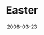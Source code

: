 ---
layout: message
category: message
series: "Consumed"
title: "Easter"
date: 2008-03-23
video-description: "God coming to earth was the most generous act ever known. God emptied himself, took on human form, died on a cross and came back to life to conquer death. "
video-title: "Easter"
video: "http://s3.amazonaws.com/crossroadsvideomessages/Easter.mp4"
video-poster: "https://www.crossroads.net/uploadedfiles/easter-still.jpg"
audio-description: "God coming to earth was the most generous act ever known. God emptied himself, took on human form, died on a cross and came back to life to conquer death."
audio: "http://s3.amazonaws.com/crossroadsaudiomessages/Easter-2008.mp3"
audio-title: "Easter"
audio-duration: "29:31"
---